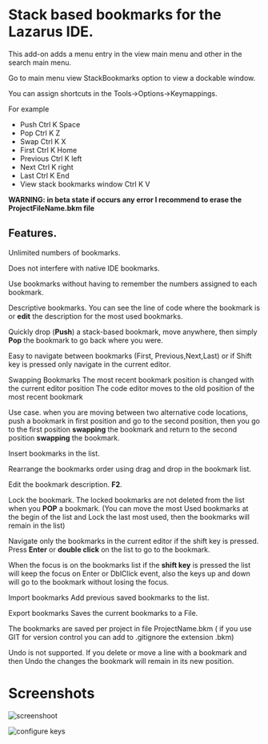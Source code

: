 
# Stack based bookmarks for the Lazarus IDE.

This add-on adds a menu entry in the view main menu and other in the search main menu.

Go to main menu view StackBookmarks option to view a dockable window.

You can assign shortcuts in the Tools->Options->Keymappings.

For example

- Push Ctrl K Space
- Pop Ctrl K Z
- Swap Ctrl K X
- First   Ctrl K Home
- Previous Ctrl K left
- Next Ctrl K right
- Last Ctrl K End
- View stack bookmarks window   Ctrl K V

**WARNING:  in beta state if occurs any error I recommend to erase the ProjectFileName.bkm file**

## Features.

Unlimited numbers of bookmarks.

Does not interfere with native IDE bookmarks.

Use bookmarks without having to remember the numbers assigned to each bookmark.

Descriptive bookmarks. You can see the line of code where the bookmark is or **edit** the description for the most used bookmarks.

Quickly drop (**Push**) a stack-based bookmark, move anywhere, then simply **Pop** the bookmark to go back where you were.

Easy to navigate between bookmarks (First, Previous,Next,Last) or if Shift key is pressed only navigate in the current editor.

Swapping Bookmarks
  The most recent bookmark position is changed with the current editor position
  The code editor moves to the old position of the most recent bookmark

  Use case. when you are moving between two alternative code locations, push a bookmark in first position and go to the second position,
  then you go to the first position **swapping** the bookmark  and return to the second position **swapping** the bookmark.

Insert bookmarks in the list.

Rearrange the bookmarks order using drag and drop in the bookmark list.

Edit the bookmark description. **F2**.

Lock the bookmark. The locked bookmarks are not deleted from the list when you **POP** a bookmark.
  (You can move the most Used bookmarks at the begin of the list and Lock the last most used, then the bookmarks will remain in the list)

Navigate only the bookmarks in the current editor if the shift key is pressed.
   Press **Enter** or **double click** on the list to go to the bookmark.
   
When the focus is on the bookmarks list if the **shift key** is pressed the list will keep the focus on Enter or DblClick event, 
also the keys up and down will go to the bookmark without losing the focus.
   

Import bookmarks  Add previous saved bookmarks to the list.

Export bookmarks  Saves the current bookmarks to a File.

The bookmarks are saved per project in file ProjectName.bkm  ( if you use GIT for version control you can add to .gitignore the extension .bkm)

Undo is not supported. If you delete or move a line with a bookmark and then Undo the changes the bookmark will remain in its new position.


# Screenshots

![screenshoot](https://user-images.githubusercontent.com/49276674/183255985-47353ea7-2998-4374-9e27-81e8cadbfca3.png)


![configure keys](https://user-images.githubusercontent.com/49276674/183255988-1dd342da-6408-47c1-bdff-214c67356535.png)

